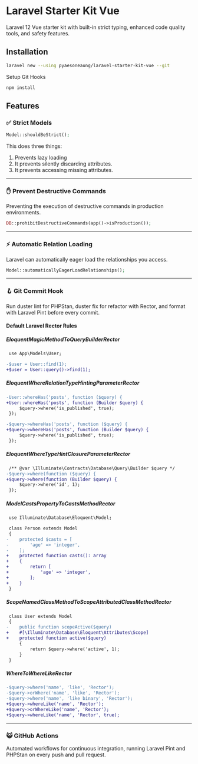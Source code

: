 # Laravel Starter Kit Vue

Laravel 12 Vue starter kit with built-in strict typing, enhanced code quality tools, and safety features.

## Installation

```bash
laravel new --using pyaesoneaung/laravel-starter-kit-vue --git
```

Setup Git Hooks

```bash
npm install
```

## Features

### ✅ Strict Models

```php
Model::shouldBeStrict();
```
This does three things:
1. Prevents lazy loading
2. It prevents silently discarding attributes.
3. It prevents accessing missing attributes.

---

### ✋ Prevent Destructive Commands

Preventing the execution of destructive commands in production environments.

```php
DB::prohibitDestructiveCommands(app()->isProduction());
```
---

### ⚡️ Automatic Relation Loading

Laravel can automatically eager load the relationships you access.

```php
Model::automaticallyEagerLoadRelationships();
```
---

### 🪝 Git Commit Hook

Run duster lint for PHPStan, duster fix for refactor with Rector, and format with Laravel Pint before every commit.

#### Default Laravel Rector Rules

##### EloquentMagicMethodToQueryBuilderRector

```diff
 use App\Models\User;

-$user = User::find(1);
+$user = User::query()->find(1);
```

##### EloquentWhereRelationTypeHintingParameterRector

```diff
-User::whereHas('posts', function ($query) {
+User::whereHas('posts', function (Builder $query) {
     $query->where('is_published', true);
 });

-$query->whereHas('posts', function ($query) {
+$query->whereHas('posts', function (Builder $query) {
     $query->where('is_published', true);
 });
```

##### EloquentWhereTypeHintClosureParameterRector

```diff
 /** @var \Illuminate\Contracts\Database\Query\Builder $query */
-$query->where(function ($query) {
+$query->where(function (Builder $query) {
     $query->where('id', 1);
 });
```

##### ModelCastsPropertyToCastsMethodRector

```diff
 use Illuminate\Database\Eloquent\Model;

 class Person extends Model
 {
-    protected $casts = [
-        'age' => 'integer',
-    ];
+    protected function casts(): array
+    {
+        return [
+            'age' => 'integer',
+        ];
+    }
 }
```

##### ScopeNamedClassMethodToScopeAttributedClassMethodRector

```diff
 class User extends Model
 {
-    public function scopeActive($query)
+    #[\Illuminate\Database\Eloquent\Attributes\Scope]
+    protected function active($query)
     {
         return $query->where('active', 1);
     }
 }
```

##### WhereToWhereLikeRector

```diff
-$query->where('name', 'like', 'Rector');
-$query->orWhere('name', 'like', 'Rector');
-$query->where('name', 'like binary', 'Rector');
+$query->whereLike('name', 'Rector');
+$query->orWhereLike('name', 'Rector');
+$query->whereLike('name', 'Rector', true);
```

---

### 😺 GitHub Actions

Automated workflows for continuous integration, running Laravel Pint and PHPStan on every push and pull request.